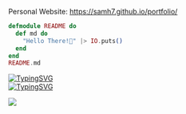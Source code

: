 Personal Website: https://samh7.github.io/portfolio/
```elixir
defmodule README do
  def md do
    "Hello There!👋" |> IO.puts()
  end
end
README.md
```
     
[![TypingSVG](https://readme-typing-svg.demolab.com?font=Fira+Code&size=30&pause=1000&color=2AA889&repeat=false&random=false&width=435&lines=Hello+There!%F0%9F%91%8B)](https://git.io/typing-svg)
<br>
      [![TypingSVG](https://readme-typing-svg.demolab.com?font=Fira+Code&size=30&pause=1000&color=2AA889&repeat=false&random=false&width=435&lines=%3Aok++++++++++)](https://git.io/typing-svg)    

![](https://github-readme-streak-stats.herokuapp.com/?user=samh7&theme=gotham&hide_border=true)
